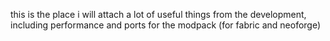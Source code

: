 this is the place i will attach a lot of useful things from the development, including performance and ports for the modpack (for fabric and neoforge)
